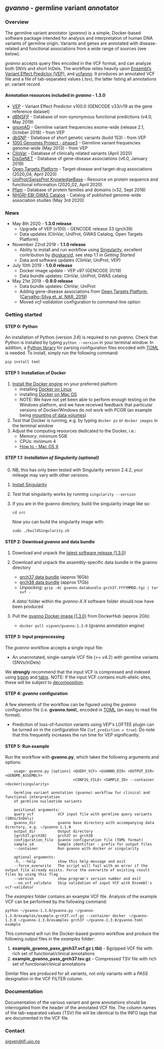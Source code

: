 ## _gvanno_ - *g*ermline *v*ariant *anno*tator

### Overview

The germline variant annotator (*gvanno*) is a simple, Docker-based software package intended for analysis and interpretation of human DNA variants of germline origin. Variants and genes are annotated with disease-related and functional associations from a wide range of sources (see below).

*gvanno* accepts query files encoded in the VCF format, and can analyze both SNVs and short InDels. The workflow relies heavily upon [Ensembl’s Variant Effect Predictor (VEP)](http://www.ensembl.org/info/docs/tools/vep/index.html), and [vcfanno](https://github.com/brentp/vcfanno). It produces an annotated VCF file and a file of tab-separated values (.tsv), the latter listing all annotations pr. variant record.

#### Annotation resources included in _gvanno_ - 1.3.0

* [VEP](http://www.ensembl.org/info/docs/tools/vep/index.html) - Variant Effect Predictor v100.0 (GENCODE v33/v19 as the gene reference dataset)
* [dBNSFP](https://sites.google.com/site/jpopgen/dbNSFP) - Database of non-synonymous functional predictions (v4.0, May 2019)
* [gnomAD](http://gnomad.broadinstitute.org/) - Germline variant frequencies exome-wide (release 2.1, October 2018) - from VEP
* [dbSNP](http://www.ncbi.nlm.nih.gov/SNP/) - Database of short genetic variants (build 153) - from VEP
* [1000 Genomes Project - phase3](ftp://ftp.1000genomes.ebi.ac.uk/vol1/ftp/release/20130502/) - Germline variant frequencies genome-wide (May 2013) - from VEP
* [ClinVar](http://www.ncbi.nlm.nih.gov/clinvar/) - Database of clinically related variants (April 2020)
* [DisGeNET](http://www.disgenet.org) - Database of gene-disease associations (v6.0, January 2019)
* [Open Targets Platform](https://targetvalidation.org) - Target-disease and target-drug associations (2020_04, April 2020)
* [UniProt/SwissProt KnowledgeBase](http://www.uniprot.org) - Resource on protein sequence and functional information (2020_02, April 2020)
* [Pfam](http://pfam.xfam.org) - Database of protein families and domains (v32, Sept 2018)
* [NHGRI-EBI GWAS Catalog](https://www.ebi.ac.uk/gwas/home) - Catalog of published genome-wide association studies (May 3rd 2020)

### News
* May 8th 2020 - **1.3.0 release**
     * Upgrade of VEP (v100) - GENCODE release 33 (grch38)
	* Data updates (ClinVar, UniProt, GWAS Catalog, Open Targets Platform)
* November 22nd 2019 - **1.1.0 release**
     * Ability to install and run workflow using [Singularity](https://sylabs.io/docs/), excellent contribution by [@oskarvid](https://github.com/oskarvid), see step 1.1 in _Getting Started_
	* Data and software updates (ClinVar, UniProt, VEP)
* July 10th 2019 - **1.0.0 release**
     * Docker image update - VEP v97 (GENCODE 31/19)
     * Data bundle updates: ClinVar, UniProt, GWAS catalog
* May 21st 2019 - **0.9.0 release**
     * Data bundle updates: ClinVar, UniProt
	* Adding gene-disease associations from [Open Targets Platform](https://targetvalidation.org),([Carvalho-Silva et. al, NAR, 2019](https://www.ncbi.nlm.nih.gov/pubmed/30462303))
	* Moved *vcf-validation* configuration to command-line option

### Getting started

#### STEP 0: Python

An installation of Python (version _3.6_) is required to run *gvanno*. Check that Python is installed by typing `python --version` in your terminal window. In addition, a [Python library](https://github.com/uiri/toml) for parsing configuration files encoded with [TOML](https://github.com/toml-lang/toml) is needed. To install, simply run the following command:

   	pip install toml

#### STEP 1: Installation of Docker

1. [Install the Docker engine](https://docs.docker.com/engine/installation/) on your preferred platform
   - installing [Docker on Linux](https://docs.docker.com/engine/installation/linux/)
   - installing [Docker on Mac OS](https://docs.docker.com/engine/installation/mac/)
   - NOTE: We have not yet been able to perform enough testing on the Windows platform, and we have received feedback that particular versions of Docker/Windows do not work with PCGR (an example being [mounting of data volumes](https://github.com/docker/toolbox/issues/607))
2. Test that Docker is running, e.g. by typing `docker ps` or `docker images` in the terminal window
3. Adjust the computing resources dedicated to the Docker, i.e.:
   - Memory: minimum 5GB
   - CPUs: minimum 4
   - [How to - Mac OS X](https://docs.docker.com/docker-for-mac/#advanced)

##### STEP 1.1: Installation of Singularity (optional)
0. NB, this has only been tested with Singularity version 2.4.2, your mileage may vary with other versions.
1. [Install Singularity](https://sylabs.io/docs/)
2. Test that singularity works by running `singularity --version`
3. If you are in the gvanno directory, build the singularity image like so:

	`cd src`

  	Now you can build the singularity image with:

	`sudo ./buildSingularity.sh`

#### STEP 2: Download *gvanno* and data bundle

1. Download and unpack the [latest software release (1.3.0)](https://github.com/sigven/gvanno/releases/tag/v1.3.0)
2. Download and unpack the assembly-specific data bundle in the gvanno directory
   * [grch37 data bundle](https://drive.google.com/file/d/1TfDVsWw47t-1mG9bSsewOMC3vkGTssEy) (approx 16Gb)
   * [grch38 data bundle](https://drive.google.com/file/d/1K93S7cTVKfIspf2_zpL7KSOGuzk6tlfs) (approx 17Gb)
   * *Unpacking*: `gzip -dc gvanno.databundle.grch37.YYYYMMDD.tgz | tar xvf -`

    A _data/_ folder within the _gvanno-X.X_ software folder should now have been produced
3. Pull the [gvanno Docker image (1.3.0)](https://hub.docker.com/r/sigven/gvanno/) from DockerHub (approx 2Gb):
   * `docker pull sigven/gvanno:1.3.0` (gvanno annotation engine)

#### STEP 3: Input preprocessing

The *gvanno* workflow accepts a single input file:

  * An unannotated, single-sample VCF file (>= v4.2) with germline variants (SNVs/InDels)

We __strongly__ recommend that the input VCF is compressed and indexed using [bgzip](http://www.htslib.org/doc/tabix.html) and [tabix](http://www.htslib.org/doc/tabix.html). NOTE: If the input VCF contains multi-allelic sites, these will be subject to [decomposition](http://genome.sph.umich.edu/wiki/Vt#Decompose).

#### STEP 4: *gvanno* configuration

A few elements of the workflow can be figured using the *gvanno* configuration file (i.e. **gvanno.toml**), encoded in [TOML](https://github.com/toml-lang/toml) (an easy to read file format).

* Prediction of loss-of-function variants using VEP's LOFTEE plugin can be turned on in the configuration file (`lof_prediction = true`). Do note that this frequently increases the run time for VEP significantly.

#### STEP 5: Run example

Run the workflow with **gvanno.py**, which takes the following arguments and options:

		usage: gvanno.py [options] <QUERY_VCF> <GVANNO_DIR> <OUTPUT_DIR> <GENOME_ASSEMBLY>
		                           <CONFIG_FILE> <SAMPLE_ID> --container <docker|singularity>

		Germline variant annotation (gvanno) workflow for clinical and functional interpretation
		of germline nucleotide variants

		positional arguments:
		query_vcf           VCF input file with germline query variants (SNVs/InDels)
		gvanno_dir          gvanno base directory with accompanying data directory, e.g. ~/gvanno-1.1.0
		output_dir          Output directory
		{grch37,grch38}     grch37 or grch38
		configuration_file  gvanno configuration file (TOML format)
		sample_id           Sample identifier - prefix for output files
		--container         Run gvanno with docker or singularity

		optional arguments:
		-h, --help          show this help message and exit
		--force_overwrite   The script will fail with an error if the output file already exists. Force the overwrite of existing result files by using this flag
		--version           show program's version number and exit
		--no_vcf_validate   Skip validation of input VCF with Ensembl's vcf-validator


The _examples_ folder contains an example VCF file. Analysis of the example VCF can be performed by the following command:

`python ~/gvanno-1.3.0/gvanno.py ~/gvanno-1.3.0/examples/example.grch37.vcf.gz --container docker`
` ~/gvanno-1.3.0 ~/gvanno-1.3.0/examples grch37 ~/gvanno-1.3.0/gvanno.toml example`

This command will run the Docker-based *gvanno* workflow and produce the following output files in the _examples_ folder:

  1. __example_gvanno_pass_grch37.vcf.gz (.tbi)__ - Bgzipped VCF file with rich set of functional/clinical annotations
  2. __example_gvanno_pass_grch37.tsv.gz__ - Compressed TSV file with rich set of functional/clinical annotations

Similar files are produced for all variants, not only variants with a *PASS* designation in the VCF FILTER column.

### Documentation

Documentation of the various variant and gene annotations should be interrogated from the header of the annotated VCF file. The column names of the tab-separated values (TSV) file will be identical to the INFO tags that are documented in the VCF file.

### Contact

sigven@ifi.uio.no
